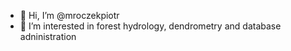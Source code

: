 - 👋 Hi, I’m @mroczekpiotr
- 👀 I’m interested in forest hydrology, dendrometry and database adninistration

<!---
mroczekpiotr/mroczekpiotr is a ✨ special ✨ repository because its `README.md` (this file) appears on your GitHub profile.
You can click the Preview link to take a look at your changes.
--->
